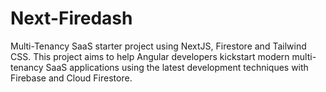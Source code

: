 # Next-Firedash
Multi-Tenancy SaaS starter project using NextJS, Firestore and Tailwind CSS. This project aims to help Angular developers kickstart modern multi-tenancy SaaS applications using the latest development techniques with Firebase and Cloud Firestore.
